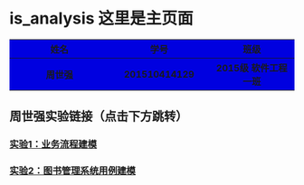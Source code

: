 # is_analysis     这里是主页面




<table>
<tr>
    <th width=35%, bgcolor=withe >姓名</th>
    <th width=35%, bgcolor=withe>学号</th>
    <th width="50%", bgcolor=withe>班级</th>
  </tr>
  <tr>
      <th width=35%, bgcolor=withe >周世强</th>
      <th width=35%, bgcolor=withe>201510414129</th>
      <th width="50%", bgcolor=withe>2015级 软件工程一班</th>
    </tr>
</table>

## 周世强实验链接（点击下方跳转）

### [实验1：业务流程建模](test1/README.md)
### [实验2：图书管理系统用例建模](test2/README.md)
